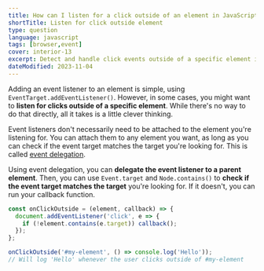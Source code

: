 ```yaml
---
title: How can I listen for a click outside of an element in JavaScript?
shortTitle: Listen for click outside element
type: question
language: javascript
tags: [browser,event]
cover: interior-13
excerpt: Detect and handle click events outside of a specific element in just a few lines of JavaScript.
dateModified: 2023-11-04
---
```


Adding an event listener to an element is simple, using `EventTarget.addEventListener()`. However, in some cases, you might want to **listen for clicks outside of a specific element**. While there's no way to do that directly, all it takes is a little clever thinking.

Event listeners don't necessarily need to be attached to the element you're listening for. You can attach them to any element you want, as long as you can check if the event target matches the target you're looking for. This is called [event delegation](/js/s/event-bubbling-capturing-delegation#event-delegation).

Using event delegation, you can **delegate the event listener to a parent element**. Then, you can use `Event.target` and `Node.contains()` to **check if the event target matches the target** you're looking for. If it doesn't, you can run your callback function.

```js
const onClickOutside = (element, callback) => {
  document.addEventListener('click', e => {
    if (!element.contains(e.target)) callback();
  });
};
```

```js
onClickOutside('#my-element', () => console.log('Hello'));
// Will log 'Hello' whenever the user clicks outside of #my-element
```
